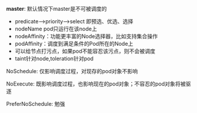 **master**: 默认情况下master是不可被调度的

* predicate-->priority-->select 即预选、优选、选择
* nodeName pod只运行在该node上
* nodeAffinity：功能更丰富的Node选择器，比如支持集合操作
* podAffinity：调度到满足条件的Pod所在的Node上
* 可以给节点打污点，如果pod不能容忍该污点，则不会被调度
* taint针对node,toleration针对pod

NoSchedule: 仅影响调度过程，对现存的pod对象不影响

NoExecute: 既影响调度过程，也影响现在的pod对象；不容忍的pod对象将被驱逐

PreferNoSchedule: 勉强